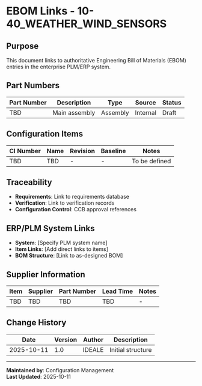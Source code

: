 # EBOM Links - 10-40_WEATHER_WIND_SENSORS

## Purpose

This document links to authoritative Engineering Bill of Materials (EBOM) entries in the enterprise PLM/ERP system.

## Part Numbers

| Part Number | Description | Type | Source | Status |
|-------------|-------------|------|--------|--------|
| TBD | Main assembly | Assembly | Internal | Draft |

## Configuration Items

| CI Number | Name | Revision | Baseline | Notes |
|-----------|------|----------|----------|-------|
| TBD | TBD | - | - | To be defined |

## Traceability

- **Requirements**: Link to requirements database
- **Verification**: Link to verification records
- **Configuration Control**: CCB approval references

## ERP/PLM System Links

- **System**: [Specify PLM system name]
- **Item Links**: [Add direct links to items]
- **BOM Structure**: [Link to as-designed BOM]

## Supplier Information

| Item | Supplier | Part Number | Lead Time | Notes |
|------|----------|-------------|-----------|-------|
| TBD | TBD | TBD | TBD | - |

## Change History

| Date | Version | Author | Description |
|------|---------|--------|-------------|
| 2025-10-11 | 1.0 | IDEALE | Initial structure |

---

**Maintained by**: Configuration Management  
**Last Updated**: 2025-10-11
